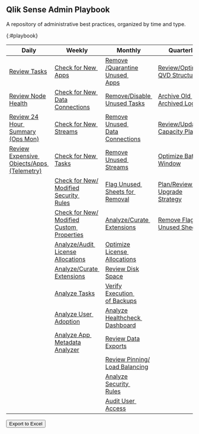 ## Qlik Sense Admin Playbook

A repository of administrative best practices, organized by time and type.

{:#playbook}

| Daily                                                    | Weekly                                | Monthly                        | Quarterly                      | Yearly                          |
|----------------------------------------------------------|---------------------------------------|--------------------------------|--------------------------------|---------------------------------|
| [Review Tasks](docs/system_spot_check/tasks.md)                                                   | [Check for New&nbsp;<br>Apps](docs/asset_management/apps/check_new_apps.md)                                        | [Remove<br>/Quarantine Unused&nbsp;<br>Apps](docs/asset_management/apps/remove_quarantine_unused_apps.md)                     | [Review/Optimize&nbsp;<br>QVD Structures](docs/asset_management/qvds/review_optimize_qvd_structures.md) | [Review&nbsp;<br>Architecture/Scale&nbsp;<br>Plan](docs/system_planning/review_architecture_scale_plan.md)  |
| [Review Node Health](docs/system_spot_check/nodes.md)                                             | [Check for New&nbsp;<br>Data Connections](docs/asset_management/data_connections/check_new_data_connections.md)    | [Remove/Disable&nbsp;<br>Unused Tasks](docs/asset_management/tasks/remove_disable_unused_tasks.md)                        | [Archive Old&nbsp;<br>Archived Logs](docs/backup_and_archiving/archive_old_archived_logs.md)            | [Review Business&nbsp;<br>Plan](docs/system_planning/review_business_plan.md)                          |
| [Review 24 Hour&nbsp;<br>Summary (Ops Mon)](docs/system_spot_check/24_hour_summary.md)                  | [Check for New&nbsp;<br>Streams](docs/asset_management/streams/check_new_streams.md)                               | [Remove Unused&nbsp;<br>Data Connections](docs/asset_management/data_connections/remove_unused_data_connections.md)       | [Review/Update&nbsp;<br>Capacity Plan](docs/system_planning/review_update_capacity_plan.md)             | [Practice Recovery&nbsp;<br>Processes](docs/system_planning/practice_recovery_processes.md)         |
| [Review Expensive&nbsp;<br>Objects/Apps&nbsp;<br>(Telemetry)](docs/system_spot_check/telemetry.md)            | [Check for New&nbsp;<br>Tasks](docs/asset_management/tasks/new_tasks.md)                                           | [Remove Unused&nbsp;<br>Streams](docs/asset_management/streams/remove_unused_streams.md)                                  | [Optimize Batch&nbsp;<br>Window](docs/system_planning/optimize_batch_window.md)                         | [Plan Disaster&nbsp;<br>Recovery](docs/system_planning/plan_disaster_recovery.md)                               |
|                                                                                                   | [Check for New/<br>Modified Security&nbsp;<br>Rules](docs/asset_management/security_rules/check_security_rules.md) | [Flag Unused&nbsp;<br>Sheets for&nbsp;<br>Removal](docs/asset_management/apps/flag_unused_sheets.md)                               | [Plan/Review&nbsp;<br>Upgrade Strategy](docs/system_planning/plan_review_upgrade_strategy.md)           |                                 |
|                                                                                                   | [Check for New/<br>Modified Custom&nbsp;<br>Properties](docs/asset_management/custom_properties.md)                | [Analyze/Curate&nbsp;<br>Extensions](docs/asset_management/analyze_curate_extensions.md)                                  | [Remove Flagged&nbsp;<br>Unused Sheets](docs/asset_management/apps/remove_flagged_unused_sheets.md)     |                                 |
|                                                                                                   | [Analyze/Audit&nbsp;<br>License Allocations](docs/asset_management/license_allocations.md)                         | [Optimize License&nbsp;<br>Allocations](docs/licensing/optimize_license_allocations.md)                                   |                                                                                                   |                                 |
|                                                                                                   | [Analyze/Curate&nbsp;<br>Extensions](docs/asset_management/analyze_curate_extensions.md)                           | [Review Disk Space](docs/system_planning/review_disk_space.md)                                                      |                                                                                                   |                                 |
|                                                                                                   | [Analyze Tasks](docs/asset_management/tasks/analyze_tasks.md)                                                | [Verify Execution&nbsp;<br>of Backups](docs/backup_and_archiving/verify_backup_execution.md)                              |                                                                                                   |                                 |
|                                                                                                   | [Analyze User&nbsp;<br>Adoption](docs/asset_management/apps/analyze_user_adoption.md)                              | [Analyze Healthcheck&nbsp;<br>Dashboard](docs/tooling_appendix/admin_healthcheck.md)                                      |                                                                                                   |                                 |
|                                                                                                   | [Analyze App&nbsp;<br>Metadata Analyzer](docs/asset_management/apps/analyze_app_metadata_analyzer.md)              | [Review Data Exports](docs/audit/review_data_exports.md)                                                            |                                                                                                   |                                 |
|                                                                                                   |                                                                                                              | [Review Pinning/<br>Load Balancing](docs/asset_management/apps/review_pinning_load_balancing.md)                    |                                                                                                   |                                 |
|                                                                                                   |                                                                                                              | [Analyze Security&nbsp;<br>Rules](docs/asset_management/security_rules/analyze_security_rules.md)                         |                                                                                                   |                                 |
|                                                                                                   |                                                                                                              | [Audit User&nbsp;<br>Access](docs/audit/audit_user_access.md)                                                             |                                                                                                   |                                 |

<button id="button-a" class="btn btn-primary" onclick="exportToExcel('playbook')">Export to Excel</button>
